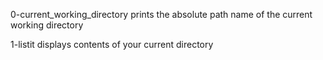0-current_working_directory prints the absolute path name of the current working directory

1-listit displays contents of your current directory
